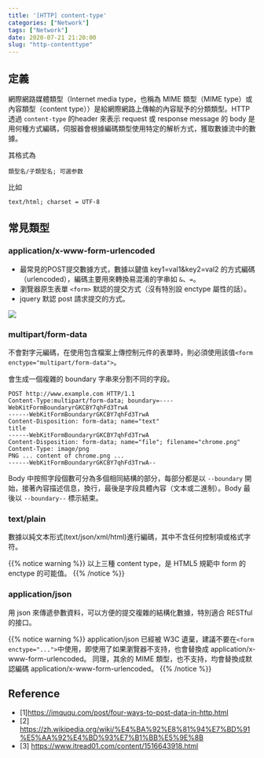 ```yaml
---
title: '[HTTP] content-type'
categories: ["Network"]
tags: ["Network"]
date: 2020-07-21 21:20:00
slug: "http-contenttype"
---
```

## 定義
網際網路媒體類型（Internet media type，也稱為 MIME 類型（MIME type）或內容類型（content type））是給網際網路上傳輸的內容賦予的分類類型。HTTP 透過 `content-type` 的header 來表示 request 或 response message 的 body 是用何種方式編碼，伺服器會根據編碼類型使用特定的解析方式，獲取數據流中的數據。
<!--more-->
其格式為
```
類型名/子類型名; 可選参数
```
比如
```
text/html; charset = UTF-8
```

## 常見類型

### application/x-www-form-urlencoded
- 最常見的POST提交數據方式，數據以鍵值 key1=val1&key2=val2 的方式編碼（urlencoded），編碼主要用來轉換易混淆的字串如 `&`、`=`。
- 瀏覽器原生表單 `<form>` 默認的提交方式（沒有特別設 enctype 屬性的話）。
- jquery 默認 post 請求提交的方式。

![](https://imgur.com/g5ZON7t.png)


### multipart/form-data
不會對字元編碼，在使用包含檔案上傳控制元件的表單時，則必須使用該值`<form enctype="multipart/form-data">`。 

會生成一個複雜的 boundary 字串來分割不同的字段。
```
POST http://www.example.com HTTP/1.1
Content-Type:multipart/form-data; boundary=----WebKitFormBoundaryrGKCBY7qhFd3TrwA
------WebKitFormBoundaryrGKCBY7qhFd3TrwA
Content-Disposition: form-data; name="text"
title
------WebKitFormBoundaryrGKCBY7qhFd3TrwA
Content-Disposition: form-data; name="file"; filename="chrome.png"
Content-Type: image/png
PNG ... content of chrome.png ...
------WebKitFormBoundaryrGKCBY7qhFd3TrwA--
```
Body 中按照字段個數可分為多個相同結構的部分，每部分都是以 `--boundary` 開始，接著內容描述信息，換行，最後是字段具體內容（文本或二進制）。Body 最後以 `--boundary--` 標示結束。

### text/plain
數據以純文本形式(text/json/xml/html)進行編碼，其中不含任何控制項或格式字符。

{{% notice warning %}}
以上三種 content type，是 HTML5 規範中 form 的 enctype 的可能值。
{{% /notice %}}


### application/json
用 json 來傳遞參數資料，可以方便的提交複雜的結構化數據，特別適合 RESTful 的接口。
 
{{% notice warning %}}
application/json 已經被 W3C 遺棄，建議不要在`<form enctype="...">`中使用，即使用了如果瀏覽器不支持，也會替換成 application/x-www-form-urlencoded。
同理，其余的 MIME 類型，也不支持，均會替換成默認編碼 application/x-www-form-urlencoded。
{{% /notice %}}

## Reference
- [1]https://imququ.com/post/four-ways-to-post-data-in-http.html  
- [2] https://zh.wikipedia.org/wiki/%E4%BA%92%E8%81%94%E7%BD%91%E5%AA%92%E4%BD%93%E7%B1%BB%E5%9E%8B  
- [3] https://www.itread01.com/content/1516643918.html